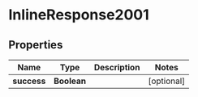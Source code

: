 

# InlineResponse2001


## Properties

| Name | Type | Description | Notes |
|------------ | ------------- | ------------- | -------------|
|**success** | **Boolean** |  |  [optional] |



